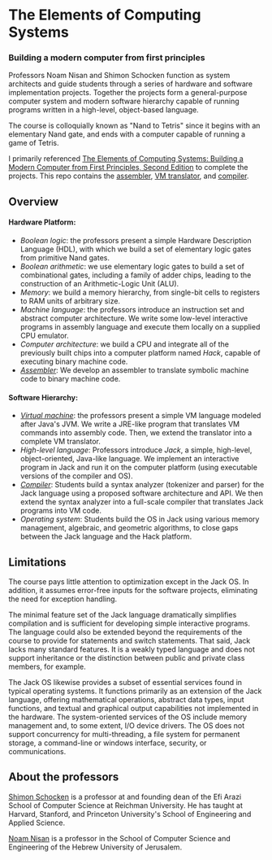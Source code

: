 # The Elements of Computing Systems #
### Building a modern computer from first principles ###

Professors Noam Nisan and Shimon Schocken function as system architects and guide students through a series of hardware and software implementation projects. Together the projects form a general-purpose computer system and modern software hierarchy capable of running programs written in a high-level, object-based language.

The course is colloquially known as "Nand to Tetris" since it begins with an elementary Nand gate, and ends with a computer capable of running a game of Tetris.

I primarily referenced [The Elements of Computing Systems: Building a Modern Computer from First Principles, Second Edition](https://mitpress.mit.edu/9780262539807/the-elements-of-computing-systems/) to complete the projects. This repo contains the [assembler](), [VM translator](), and [compiler]().

## Overview ##

#### Hardware Platform: ####

- _Boolean logic_: the professors present a simple Hardware Description Language (HDL), with which we build a set of elementary logic gates from primitive Nand gates.
- _Boolean arithmetic_: we use elementary logic gates to build a set of combinational gates, including a family of adder chips, leading to the construction of an Arithmetic-Logic Unit (ALU).
- _Memory_: we build a memory hierarchy, from single-bit cells to registers to RAM units of arbitrary size.
- _Machine language_: the professors introduce an instruction set and abstract computer architecture. We write some low-level interactive programs in assembly language and execute them locally on a supplied CPU emulator.
- _Computer architecture_: we build a CPU and integrate all of the previously built chips into a computer platform named _Hack_, capable of executing binary machine code.
- [_Assembler_](): We develop an assembler to translate symbolic machine code to binary machine code.

#### Software Hierarchy: ####

- [_Virtual machine_](): the professors present a simple VM language modeled after Java's JVM. We write a JRE-like program that translates VM commands into assembly code. Then, we extend the translator into a complete VM translator.
- _High-level language_: Professors introduce _Jack_, a simple, high-level, object-oriented, Java-like language. We implement an interactive program in Jack and run it on the computer platform (using executable versions of the compiler and OS).
- [_Compiler_](): Students build a syntax analyzer (tokenizer and parser) for the Jack language using a proposed software architecture and API. We then extend the syntax analyzer into a full-scale compiler that translates Jack programs into VM code.
- _Operating system_: Students build the OS in Jack using various memory management, algebraic, and geometric algorithms, to close gaps between the Jack language and the Hack platform.

## Limitations ##

The course pays little attention to optimization except in the Jack OS. In addition, it assumes error-free inputs for the software projects, eliminating the need for exception handling.

The minimal feature set of the Jack language dramatically simplifies compilation and is sufficient for developing simple interactive programs. The language could also be extended beyond the requirements of the course to provide for statements and switch statements. That said, Jack lacks many standard features. It is a weakly typed language and does not support inheritance or the distinction between public and private class members, for example.

The Jack OS likewise provides a subset of essential services found in typical operating systems. It functions primarily as an extension of the Jack language, offering mathematical operations, abstract data types, input functions, and textual and graphical output capabilities not implemented in the hardware. The system-oriented services of the OS include memory management and, to some extent, I/O device drivers. The OS does not support concurrency for multi-threading, a file system for permanent storage, a command-line or windows interface, security, or communications.

## About the professors ##

[Shimon Schocken](https://www.runi.ac.il/en/faculty/schocken/) is a professor at and founding dean of the Efi Arazi School of Computer Science at Reichman University. He has taught at Harvard, Stanford, and Princeton University's School of Engineering and Applied Science.

[Noam Nisan](https://www.cs.huji.ac.il/~noam/) is a professor in the School of Computer Science and Engineering of the Hebrew University of Jerusalem.
